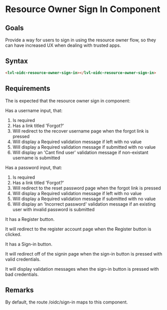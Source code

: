 ﻿# Resource Owner Sign In Component

## Goals
Provide a way for users to sign in using the resource owner flow, so they can have increased UX when dealing with trusted apps.



## Syntax
```html
<lvl-oidc-resource-owner-sign-in></lvl-oidc-resource-owner-sign-in>
```



## Requirements
The is expected that the resource owner sign in component:

Has a username input, that:
1. Is required
2. Has a link titled 'Forgot?'
3. Will redirect to the recover username page when the forgot link is pressed
4. Will display a Required validation message if left with no value
5. Will display a Required validation message if submitted with no value
6. Will display an 'Cant find user' validation message if non-existant username is submitted


Has a password input, that:
1. Is required
2. Has a link titled 'Forgot?'
3. Will redirect to the reset password page when the forgot link is pressed
4. Will display a Required validation message if left with no value
5. Will display a Required validation message if submitted with no value
6. Will display an 'Incorrect password' validation message if an existing user with invalid password is submitted


It has a Register button.


It will redirect to the register account page when the Register button is clicked.


It has a Sign-in button.


It will redirect off of the signin page when the sign-in button is pressed with valid credentials.


It will display validation messages when the sign-in button is pressed with bad credentials.



## Remarks
By default, the route /oidc/sign-in maps to this component.